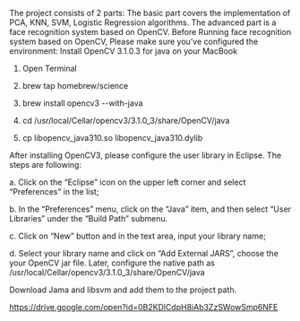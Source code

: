 
The project consists of 2 parts: The basic part covers the implementation of PCA, KNN, SVM, Logistic Regression algorithms.
The advanced part is a face recognition system based on OpenCV.
Before Running face recognition system based on OpenCV, Please make sure you’ve configured the environment:
Install OpenCV 3.1.0.3 for java on your MacBook

1.  Open Terminal

2.	brew tap homebrew/science

3.	brew install opencv3 --with-java

4.	cd /usr/local/Cellar/opencv3/3.1.0_3/share/OpenCV/java

5.	cp libopencv_java310.so libopencv_java310.dylib

After installing OpenCV3, please configure the user library in Eclipse. 
The steps are following:

a.	Click on the “Eclipse” icon on the upper left corner and select “Preferences” in the list;

b.	In the “Preferences” menu, click on the “Java” item, and then select “User Libraries” under the “Build Path” submenu. 

c.	Click on “New” button and in the text area, input your library name;

d.	Select your library name and click on “Add External JARS”, choose the your OpenCV jar file. 
Later, configure the native path as /usr/local/Cellar/opencv3/3.1.0_3/share/OpenCV/java

Download Jama and libsvm and add them to the project path.

https://drive.google.com/open?id=0B2KDlCdpH8iAb3ZzSWowSmp6NFE
